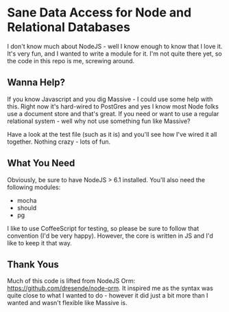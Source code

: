 Sane Data Access for Node and Relational Databases
=========================================

I don't know much about NodeJS - well I know enough to know that I love it. It's very fun, and I wanted to write a module for it. I'm not quite there yet, so the code in this repo is me, screwing around.

Wanna Help?
----------
If you know Javascript and you dig Massive - I could use some help with this. Right now it's hard-wired to PostGres and yes I know most Node folks use a document store and that's great. If you need or want to use a regular relational system - well why not use something fun like Massive?

Have a look at the test file (such as it is) and you'll see how I've wired it all together. Nothing crazy - lots of fun.

What You Need
-----------
Obviously, be sure to have NodeJS > 6.1 installed. You'll also need the following modules:

* mocha
* should
* pg

I like to use CoffeeScript for testing, so please be sure to follow that convention (I'd be very happy). However, the core is written in JS and I'd like to keep it that way.

Thank Yous
---------
Much of this code is lifted from NodeJS Orm: https://github.com/dresende/node-orm. It inspired me as the syntax was quite close to what I wanted to do - however it did just a bit more than I wanted and wasn't flexible like Massive is. 